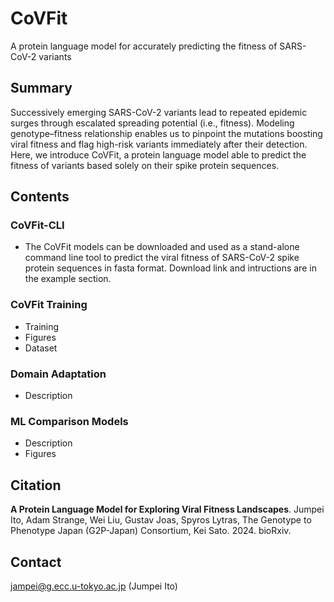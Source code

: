 # CoVFit
A protein language model for accurately predicting the fitness of SARS-CoV-2 variants

## Summary
Successively emerging SARS-CoV-2 variants lead to repeated epidemic surges through escalated spreading potential (i.e., fitness). Modeling genotype–fitness relationship enables us to pinpoint the mutations boosting viral fitness and flag high-risk variants immediately after their detection. Here, we introduce CoVFit, a protein language model able to predict the fitness of variants based solely on their spike protein sequences.

## Contents
### CoVFit-CLI
- The CoVFit models can be downloaded and used as a stand-alone command line tool to predict the viral fitness of SARS-CoV-2 spike protein sequences in fasta format. Download link and intructions are in the example section.
### CoVFit Training
- Training
- Figures
- Dataset
### Domain Adaptation
- Description
### ML Comparison Models
- Description
- Figures

## Citation
**A Protein Language Model for Exploring Viral Fitness Landscapes**. Jumpei Ito, Adam Strange, Wei Liu, Gustav Joas, Spyros Lytras, The Genotype to Phenotype Japan (G2P-Japan) Consortium, Kei Sato. 2024. bioRxiv.

## Contact
jampei@g.ecc.u-tokyo.ac.jp (Jumpei Ito)






